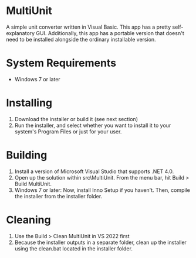 # MultiUnit
 A simple unit converter written in Visual Basic. This app has a pretty self-explanatory GUI. Additionally, this app has a portable version that doesn't need to be installed alongside the ordinary installable version.

# System Requirements
- Windows 7 or later

# Installing

1. Download the installer or build it (see next section)
2. Run the installer, and select whether you want to install it to your system's Program Files or just for your user.

# Building
1. Install a version of Microsoft Visual Studio that supports .NET 4.0.
2. Open up the solution within src\MultiUnit. From the menu bar, hit Build > Build MultiUnit.
3. Windows 7 or later: Now, install Inno Setup if you haven't. Then, compile the installer from the installer folder.

# Cleaning
1. Use the Build > Clean MultiUnit in VS 2022 first
2. Because the installer outputs in a separate folder, clean up the installer using the clean.bat located in the installer folder.
